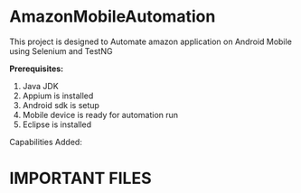 # AmazonMobileAutomation

This project is designed to Automate amazon application on Android Mobile using Selenium and TestNG

**Prerequisites:**
1. Java JDK 
2. Appium is installed
3. Android sdk is setup
4. Mobile device is ready for automation run
5. Eclipse is installed 

Capabilities Added:


# IMPORTANT FILES

